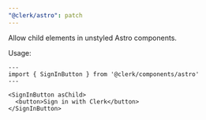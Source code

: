 ```yaml
---
"@clerk/astro": patch
---
```


Allow child elements in unstyled Astro components.

Usage:

```astro
---
import { SignInButton } from '@clerk/components/astro'
---

<SignInButton asChild>
  <button>Sign in with Clerk</button>
</SignInButton>
```

